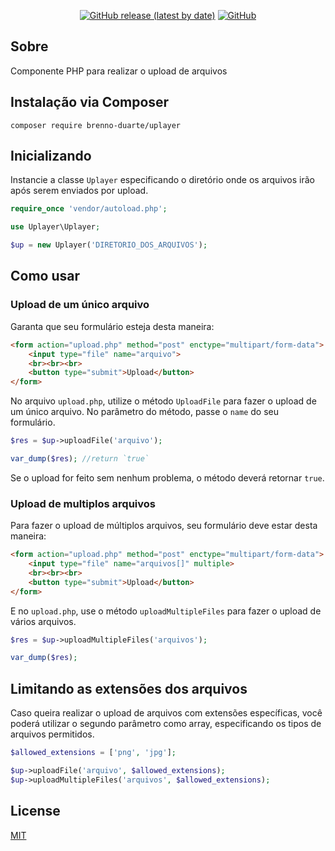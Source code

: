 <p align="center">
  <a href="https://github.com/brenno-duarte/uplayer/releases"><img alt="GitHub release (latest by date)" src="https://img.shields.io/github/v/release/brenno-duarte/uplayer?style=flat-square"></a>
  <a href="https://github.com/brenno-duarte/uplayer/blob/master/LICENSE"><img alt="GitHub" src="https://img.shields.io/github/license/brenno-duarte/uplayer?style=flat-square"></a>
</p>

## Sobre

Componente PHP para realizar o upload de arquivos

## Instalação via Composer

```
composer require brenno-duarte/uplayer
```

## Inicializando

Instancie a classe `Uplayer` especificando o diretório onde os arquivos irão 
após serem enviados por upload.

```php
require_once 'vendor/autoload.php';

use Uplayer\Uplayer;

$up = new Uplayer('DIRETORIO_DOS_ARQUIVOS');
```

## Como usar

### Upload de um único arquivo

Garanta que seu formulário esteja desta maneira:

```html
<form action="upload.php" method="post" enctype="multipart/form-data">
    <input type="file" name="arquivo">
    <br><br><br> 
    <button type="submit">Upload</button>
</form>
```

No arquivo `upload.php`, utilize o método `UploadFile` para fazer o upload de um único arquivo. 
No parâmetro do método, passe o `name` do seu formulário.

```php
$res = $up->uploadFile('arquivo');

var_dump($res); //return `true`
```

Se o upload for feito sem nenhum problema, o método deverá retornar `true`.

### Upload de multiplos arquivos

Para fazer o upload de múltiplos arquivos, seu formulário deve estar desta maneira:

```html
<form action="upload.php" method="post" enctype="multipart/form-data">
    <input type="file" name="arquivos[]" multiple>
    <br><br><br> 
    <button type="submit">Upload</button>
</form>
```

E no `upload.php`, use o método `uploadMultipleFiles` para fazer o upload de vários arquivos.

```php
$res = $up->uploadMultipleFiles('arquivos');

var_dump($res);
```

## Limitando as extensões dos arquivos

Caso queira realizar o upload de arquivos com extensões específicas, você poderá utilizar o segundo 
parâmetro como array, especificando os tipos de arquivos permitidos.

```php
$allowed_extensions = ['png', 'jpg'];

$up->uploadFile('arquivo', $allowed_extensions);
$up->uploadMultipleFiles('arquivos', $allowed_extensions);
```

## License

[MIT](https://github.com/brenno-duarte/uplayer/blob/master/LICENSE)
